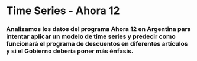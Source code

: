 # Time Series - Ahora 12

### Analizamos los datos del programa Ahora 12 en Argentina para intentar aplicar un modelo de time series y predecir como funcionará el programa de descuentos en diferentes artículos y si el Gobierno debería poner más énfasis. 


